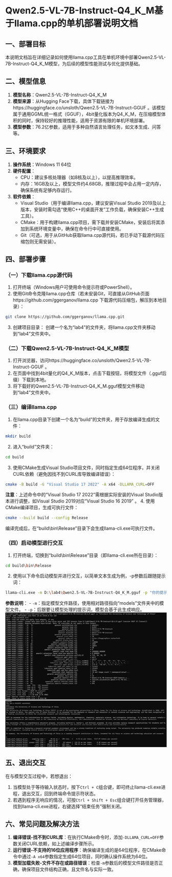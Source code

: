 # Qwen2.5-VL-7B-Instruct-Q4_K_M基于llama.cpp的单机部署说明文档
## 一、部署目标
本说明文档旨在详细记录如何使用llama.cpp工具在单机环境中部署Qwen2.5-VL-7B-Instruct-Q4_K_M模型，为后续的模型性能测试与优化提供基础。

## 二、模型信息
1. **模型名称**：Qwen2.5-VL-7B-Instruct-Q4_K_M
2. **模型来源**：从Hugging Face下载，具体下载链接为https://huggingface.co/unsloth/Qwen2.5-VL-7B-Instruct-GGUF 。该模型属于通用GGML统一格式（GGUF），4bit量化版本为Q4_K_M，在压缩模型体积的同时，保持较好的推理性能，适用于资源有限的单机环境部署。
3. **模型参数**：76.2亿参数，适用于多种自然语言处理任务，如文本生成、问答等。

## 三、环境要求
1. **操作系统**：Windows 11 64位
2. **硬件配置**：
    - CPU：建议多核处理器（如8核及以上），以提高推理效率。
    - 内存：16GB及以上，模型文件约4.68GB，推理过程中会占用一定内存，确保系统有足够内存运行。
3. **软件依赖**：
    - Visual Studio（用于编译llama.cpp，建议安装Visual Studio 2019及以上版本，安装时需勾选“使用C++的桌面开发”工作负载，确保安装C++生成工具）。
    - CMake：用于构建llama.cpp项目，需下载并安装CMake，安装后将其添加到系统环境变量中，确保在命令行中可直接使用。
    - Git（可选，用于从GitHub获取llama.cpp源代码，若已手动下载源代码压缩包则无需安装）。

## 四、部署步骤
### （一）下载llama.cpp源代码
1. 打开终端（Windows用户可使用命令提示符或PowerShell）。
2. 使用Git命令克隆llama.cpp仓库（若未安装Git，可直接从GitHub页面https://github.com/ggerganov/llama.cpp 下载源代码压缩包，解压到本地目录）：
```bash
git clone https://github.com/ggerganov/llama.cpp.git
```
3. 创建项目目录：
创建一个名为“lab4”的文件夹，将llama.cpp文件夹移动到“lab4”文件夹中。

### （二）下载Qwen2.5-VL-7B-Instruct-Q4_K_M模型
1. 打开浏览器，访问https://huggingface.co/unsloth/Qwen2.5-VL-7B-Instruct-GGUF 。
2. 在页面中找到4bit量化的Q4_K_M版本，点击下载按钮，将模型文件（.gguf后缀）下载到本地。
3. 将下载好的Qwen2.5-VL-7B-Instruct-Q4_K_M.gguf模型文件移动到“lab4”文件夹中。

### （三）编译llama.cpp
1. 在llama.cpp目录下创建一个名为“build”的文件夹，用于存放编译生成的文件：
```bash
mkdir build
```
2. 进入“build”文件夹：
```bash
cd build
```
3. 使用CMake生成Visual Studio项目文件，同时指定生成64位程序，并关闭CURL依赖（避免因找不到CURL库导致编译错误）：
```bash
cmake -B build -G "Visual Studio 17 2022" -A x64 -DLLAMA_CURL=OFF
```
**注意**：上述命令中的“Visual Studio 17 2022”需根据实际安装的Visual Studio版本进行调整，如Visual Studio 2019对应“Visual Studio 16 2019” 。
4. 使用CMake编译项目，生成可执行文件：
```bash
cmake --build build --config Release
```
编译完成后，在“build\bin\Release”目录下会生成llama-cli.exe可执行文件。

### （四）启动模型进行交互
1. 打开终端，切换到“build\bin\Release”目录（即llama-cli.exe所在目录）：
```bash
cd build\bin\Release
```
2. 使用以下命令启动模型并进行交互，以简单文本生成为例，-p参数后跟随提示词：
```bash
llama-cli.exe -m D:\lab4\Qwen2.5-VL-7B-Instruct-Q4_K_M.gguf -p "你的提示词，比如介绍下 AI"
```
**参数说明**：
    - `-m`：指定模型文件路径，使用相对路径指向“models”文件夹中的模型文件。
    - `-p`：后跟要让模型处理的提示词，模型会基于此生成响应。
![lab4_image1 示意图](pics/lab4_image1.png)
![lab4_image2 示意图](pics/lab4_image2.png)

## 五、退出交互
在与模型交互过程中，若想退出：
1. 当模型处于等待输入状态时，按下`Ctrl + C`组合键，即可终止llama-cli.exe进程，退出交互，回到终端命令提示符状态。
2. 若遇到程序无响应的情况，可按`Ctrl + Shift + Esc`组合键打开任务管理器，找到llama-cli.exe进程，右键选择“结束任务”强制关闭。

## 六、常见问题及解决方法
1. **编译错误-找不到CURL库**：在执行CMake命令时，添加`-DLLAMA_CURL=OFF`参数关闭CURL依赖，如上述编译步骤所示。
2. **运行错误-不支持的16位应用程序**：确保编译生成的是64位程序，在CMake命令中通过`-A x64`参数指定生成64位项目，同时确认操作系统为64位。
3. **模型加载失败-文件不存在或路径错误**：检查`-m`参数后的模型文件路径是否正确，确保项目文件结构正确，且文件名与实际一致。 
